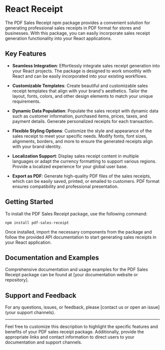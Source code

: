 
# React Receipt 

The PDF Sales Receipt npm package provides a convenient solution for generating professional sales receipts in PDF format for stores and businesses. With this package, you can easily incorporate sales receipt generation functionality into your React applications.

## Key Features

- **Seamless Integration**: Effortlessly integrate sales receipt generation into your React projects. The package is designed to work smoothly with React and can be easily incorporated into your existing workflows.

- **Customizable Templates**: Create beautiful and customizable sales receipt templates that align with your brand's aesthetics. Tailor the layout, fonts, colors, and other design elements to match your unique requirements.

- **Dynamic Data Population**: Populate the sales receipt with dynamic data such as customer information, purchased items, prices, taxes, and payment details. Generate personalized receipts for each transaction.

- **Flexible Styling Options**: Customize the style and appearance of the sales receipt to meet your specific needs. Modify fonts, font sizes, alignments, borders, and more to ensure the generated receipts align with your brand identity.

- **Localization Support**: Display sales receipt content in multiple languages or adapt the currency formatting to support various regions. Provide a localized experience for your global user base.

- **Export as PDF**: Generate high-quality PDF files of the sales receipts, which can be easily saved, printed, or emailed to customers. PDF format ensures compatibility and professional presentation.

## Getting Started

To install the PDF Sales Receipt package, use the following command:

```
npm install pdf-sales-receipt
```

Once installed, import the necessary components from the package and follow the provided API documentation to start generating sales receipts in your React application.

## Documentation and Examples

Comprehensive documentation and usage examples for the PDF Sales Receipt package can be found at [your documentation website or repository].

## Support and Feedback

For any questions, issues, or feedback, please [contact us or open an issue](your support channels).

---

Feel free to customize this description to highlight the specific features and benefits of your PDF sales receipt package. Additionally, provide the appropriate links and contact information to direct users to your documentation and support channels.
